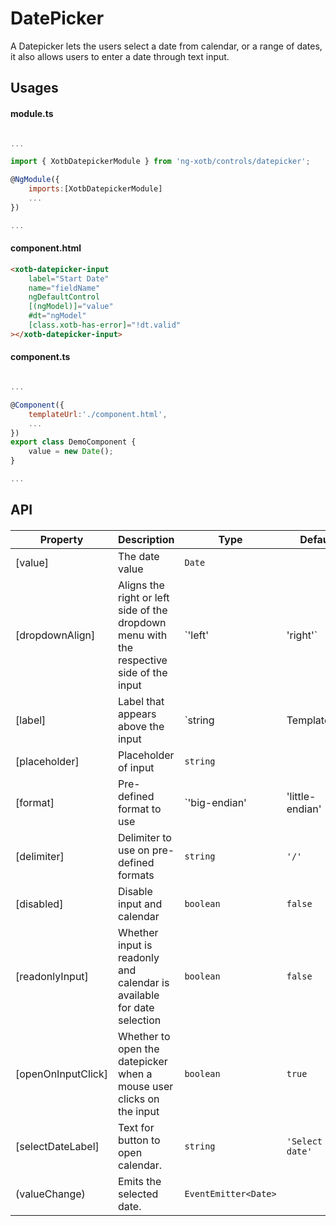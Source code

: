 # DatePicker

A Datepicker lets the users select a date from calendar, or a range of dates, it also allows users to enter a date through text input.

## Usages

#### module.ts
```javascript

...

import { XotbDatepickerModule } from 'ng-xotb/controls/datepicker';

@NgModule({
    imports:[XotbDatepickerModule]
    ...
})

...
```

#### component.html
```html
<xotb-datepicker-input
    label="Start Date"
    name="fieldName"
    ngDefaultControl
    [(ngModel)]="value"
    #dt="ngModel"
    [class.xotb-has-error]="!dt.valid"
></xotb-datepicker-input>
```

#### component.ts
```javascript

...

@Component({
    templateUrl:'./component.html',
    ...
})
export class DemoComponent {
    value = new Date();
}

...
```

## API
 
#### <xotb-datepicker-input>

| Property | Description | Type | Default |
| --- | --- | --- | --- |
| [value] | The date value | `Date` |  |
| [dropdownAlign] | Aligns the right or left side of the dropdown menu with the respective side of the input | `'left' | 'right'` | `'left'` |
| [label] | Label that appears above the input | `string | TemplateRef<any>` |  |
| [placeholder] | Placeholder of input | `string` |  |
| [format] | Pre-defined format to use | `'big-endian' | 'little-endian' | 'middle-endian'` | `'big-endian'` |
| [delimiter] | Delimiter to use on pre-defined formats | `string` | `'/'` |
| [disabled] | Disable input and calendar | `boolean` | `false` |
| [readonlyInput] | Whether input is readonly and calendar is available for date selection | `boolean` | `false` |
| [openOnInputClick] | Whether to open the datepicker when a mouse user clicks on the input | `boolean` | `true` |
| [selectDateLabel] | Text for button to open calendar. | `string` | `'Select a date'` |
| (valueChange) | Emits the selected date. | `EventEmitter<Date>` |  |
